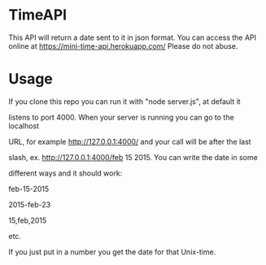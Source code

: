 # TimeAPI

This API will return a date sent to it in json format. You can access
the API online at https://mini-time-api.herokuapp.com/ Please do not abuse.

# Usage
If you clone this repo you can run it with "node server.js", at default it

listens to port 4000. When your server is running you can go to the localhost

URL, for example http://127.0.0.1:4000/ and your call will be after the last

slash, ex. http://127.0.0.1:4000/feb 15 2015. You can write the date in some

different ways and it should work:

feb-15-2015

2015-feb-23

15,feb,2015

etc.

If you just put in a number you get the date for that Unix-time.

